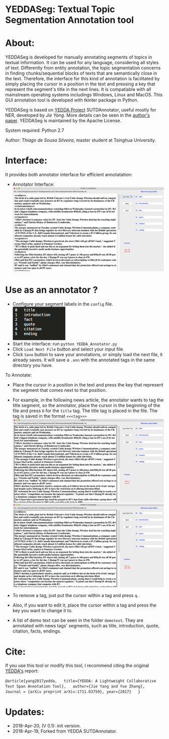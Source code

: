 YEDDASeg: Textual Topic Segmentation Annotation tool
======

About:
====
YEDDASeg is developed for manually annotating segments of topics in textual information. It can be used for any language, considering all styles of text. Differently from entity annotation, the topic segmentation concerns in finding chunks/sequential blocks of texts that are semantically close in the text. Therefore, the interface for this kind of annotation is facilitated by simply placing the cursor in a position in the text and pressing a key that represent the segment's title in the next lines. It is compatiable with all mainstream operating systems includings Windows, Linux and MacOS. This GUI annotation tool is developed with tkinter package in Python. 

YEDDASeg is based on [YEDDA Project](https://github.com/jiesutd/SUTDAnnotator) SUTDAnnotator, useful mostly for NER, developed by *Jie Yang*. More details can be seen in the [author's paper](https://arxiv.org/pdf/1711.03759.pdf). YEDDASeg is maintained by the Apache License.

System required: Python 2.7

Author: *Thiago de Sousa Silveira*, master student at Tsinghua University.

Interface:
====
It provides both annotator interface for efficient annotatation:
* Annotator Interface:
 ![alt text](https://github.com/ThiagoSousa/YEEDASeg/blob/master/annotatorinterface.png "Interface demo")

Use as an annotator ?
====
* Configure your segment labels in the `config` file. 
 ![alt text](https://github.com/ThiagoSousa/YEEDASeg/blob/master/config.png "Config file example")
* Start the interface: run `python YEDDA_Annotator.py`
* Click `Load Next File` button and select your input file.
* Click `Save` button to save your annotations, or simply load the next file, it already saves. It will save a `.ann` with the annotated tags in the same directory you have. 

To Annotate: 
* Place the cursor in a position in the text and press the key that represent the segment that comes next to that position. 
* For example, in the following news article, the annotator wants to tag the title segment, so the annotator, place the cursor in the beginning of the file and press `0` for the `title` tag. The title tag is placed in the file. The tag is saved in the format `<<<tag>>>`
![alt text](https://github.com/ThiagoSousa/YEEDASeg/blob/master/example1.png "Example 1")
![alt text](https://github.com/ThiagoSousa/YEEDASeg/blob/master/example2.png "Example 2")
* To remove a tag, just put the cursor within a tag and press `q`. 
* Also, if you want to edit it, place the cursor within a tag and press the key you want to change it to.

* A list of demo text can be seen in the folder `demotext`. They are annotated with news tags' segments, such as title, introduction, quote, citation, facts, endings.

Cite:
=====
If you use this tool or modify this tool, I recommend citing the original [YEDDA's](https://arxiv.org/pdf/1711.03759.pdf) report:

`@article{yang2017yedda,  
 title={YEDDA: A Lightweight Collaborative Text Span Annotation Tool},  
 author={Jie Yang and Yue Zhang},  
 Journal = {arXiv preprint arXiv:1711.03759},
 year={2017}  
}`

Updates:
====
* 2018-Apr-20, (V 0.1): init version.
* 2018-Apr-19, Forked from YEDDA SUTDAnnotator.

